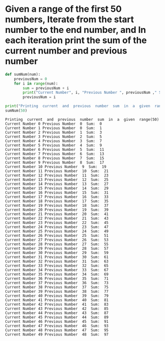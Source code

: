 # Given a range of the first 50 numbers, Iterate from the start number to the end number, and In each iteration print the sum of the current number and previous number


```python
def sumNum(num):
    previousNum = 0
    for i in range(num):
        sum = previousNum + i
        print("Current Number", i, "Previous Number ", previousNum ," Sum: ", sum)
        previousNum = i

print("Printing  current  and  previous  number  sum  in  a  given  range(50)")
sumNum(50)
```

    Printing  current  and  previous  number  sum  in  a  given  range(50)
    Current Number 0 Previous Number  0  Sum:  0
    Current Number 1 Previous Number  0  Sum:  1
    Current Number 2 Previous Number  1  Sum:  3
    Current Number 3 Previous Number  2  Sum:  5
    Current Number 4 Previous Number  3  Sum:  7
    Current Number 5 Previous Number  4  Sum:  9
    Current Number 6 Previous Number  5  Sum:  11
    Current Number 7 Previous Number  6  Sum:  13
    Current Number 8 Previous Number  7  Sum:  15
    Current Number 9 Previous Number  8  Sum:  17
    Current Number 10 Previous Number  9  Sum:  19
    Current Number 11 Previous Number  10  Sum:  21
    Current Number 12 Previous Number  11  Sum:  23
    Current Number 13 Previous Number  12  Sum:  25
    Current Number 14 Previous Number  13  Sum:  27
    Current Number 15 Previous Number  14  Sum:  29
    Current Number 16 Previous Number  15  Sum:  31
    Current Number 17 Previous Number  16  Sum:  33
    Current Number 18 Previous Number  17  Sum:  35
    Current Number 19 Previous Number  18  Sum:  37
    Current Number 20 Previous Number  19  Sum:  39
    Current Number 21 Previous Number  20  Sum:  41
    Current Number 22 Previous Number  21  Sum:  43
    Current Number 23 Previous Number  22  Sum:  45
    Current Number 24 Previous Number  23  Sum:  47
    Current Number 25 Previous Number  24  Sum:  49
    Current Number 26 Previous Number  25  Sum:  51
    Current Number 27 Previous Number  26  Sum:  53
    Current Number 28 Previous Number  27  Sum:  55
    Current Number 29 Previous Number  28  Sum:  57
    Current Number 30 Previous Number  29  Sum:  59
    Current Number 31 Previous Number  30  Sum:  61
    Current Number 32 Previous Number  31  Sum:  63
    Current Number 33 Previous Number  32  Sum:  65
    Current Number 34 Previous Number  33  Sum:  67
    Current Number 35 Previous Number  34  Sum:  69
    Current Number 36 Previous Number  35  Sum:  71
    Current Number 37 Previous Number  36  Sum:  73
    Current Number 38 Previous Number  37  Sum:  75
    Current Number 39 Previous Number  38  Sum:  77
    Current Number 40 Previous Number  39  Sum:  79
    Current Number 41 Previous Number  40  Sum:  81
    Current Number 42 Previous Number  41  Sum:  83
    Current Number 43 Previous Number  42  Sum:  85
    Current Number 44 Previous Number  43  Sum:  87
    Current Number 45 Previous Number  44  Sum:  89
    Current Number 46 Previous Number  45  Sum:  91
    Current Number 47 Previous Number  46  Sum:  93
    Current Number 48 Previous Number  47  Sum:  95
    Current Number 49 Previous Number  48  Sum:  97
    


```python

```
